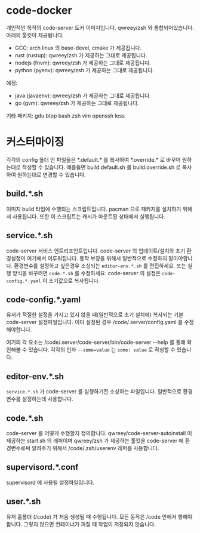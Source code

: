 # code-docker

개인적인 목적의 code-server 도커 이미지입니다. qwreey/zsh 와 통합되어있습니다. 아래의 툴킷이 제공됩니다.

 - GCC: arch linux 의 base-devel, cmake 가 제공됩니다.
 - rust (rustup): qwreey/zsh 가 제공하는 그대로 제공됩니다.
 - nodejs (fnvm): qwreey/zsh 가 제공하는 그대로 제공됩니다.
 - python (pyenv): qwreey/zsh 가 제공하는 그대로 제공됩니다.

예정:
 - java (javaenv): qwreey/zsh 가 제공하는 그대로 제공됩니다.
 - go (gvm): qwreey/zsh 가 제공하는 그대로 제공됩니다.

기타 패키지: gdu btop bash zsh vim openssh less

# 커스터마이징

각각의 config 폴더 안 파일들은 \*.default.\* 를 복사하여 \*.override.\* 로 바꾸어 원하는대로 작성할 수 있습니다. 예를들면 build.default.sh 를 build.override.sh 로 복사하여 원하는대로 변경할 수 있습니다.

## build.\*.sh

이미지 build 타임에 수행되는 스크립트입니다. pacman 으로 패키지를 설치하기 위해서 사용됩니다. 또한 이 스크립트는 캐시가 마운트된 상태에서 실행됩니다.

## service.\*.sh

code-server 서비스 엔트리포인트입니다. code-server 의 업데이트/설치와 초기 환경설정이 여기에서 이루워집니다. 동작 보장을 위해서 일반적으로 수정하지 말아야합니다. 환경변수를 설정하고 싶은경우 소싱되는 `editor-env.*.sh` 를 편집하세요. 또는 실행 방식을 바꾸려면 `code.*.sh` 를 수정하세요. code-server 의 설정은 `code-config.*.yaml` 이 초기값으로 복사됩니다.

## code-config.\*.yaml

유저가 적절한 설정을 가지고 있지 않을 때(일반적으로 초기 설치에) 복사되는 기본 code-server 설정파일입니다. 이미 설정된 경우 /code/.server/config.yaml 를 수정해야합니다.

여기의 각 요소는 /code/.server/code-server/bin/code-server --help 를 통해 확인해볼 수 있습니다. 각각의 인자 `--some=value` 는 `some: value` 로 작성할 수 있습니다.

## editor-env.\*.sh

`service.*.sh` 가 code-server 를 실행하기전 소싱하는 파일입니다. 일반적으로 환경변수를 설정하는데 사용합니다.

## code.\*.sh

code-server 를 어떻게 수행할지 정의합니다. qwreey/code-server-autoinstall 이 제공하는 start.sh 의 래퍼이며 qwreey/zsh 가 제공하는 툴킷을 code-server 에 환경변수로써 알려주기 위해서 /code/.zsh/userenv 래퍼를 사용합니다.

## supervisord.\*.conf

supervisord 에 사용될 설정파일입니다.

## user.\*.sh

유저 홈폴더 (/code) 가 처음 생성될 때 수행됩니다. 모든 동작은 /code 안에서 행해야합니다. 그렇지 않으면 컨테이너가 꺼질 때 작업이 저장되지 않습니다.
